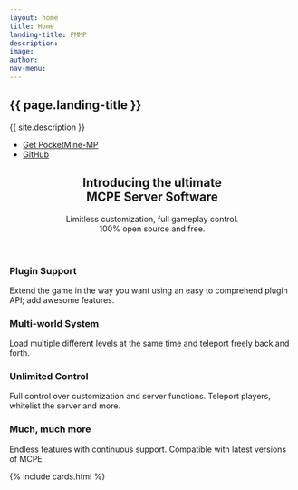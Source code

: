 ```yaml
---
layout: home
title: Home
landing-title: PMMP
description: 
image: 
author: 
nav-menu: 
---
```


<!-- Banner -->
<section id="banner">
    <h2>{{ page.landing-title }}</h2>
    <p>{{ site.description }}</p>
    <ul class="actions">
        <li><a href="http://pmmp.readthedocs.io/en/rtfd/installation.html" class="button special">Get PocketMine-MP</a></li>
        <li><a href="https://github.com/pmmp/PocketMine-MP" class="button">GitHub</a></li>
    </ul>
</section>

<!-- Main -->
<section id="main" class="container">

<section class="box special">
    <header class="major">
        <h2>Introducing the ultimate
        <br />
        MCPE Server Software</h2>
        <p>Limitless customization, full gameplay control.<br />
        100% open source and free.</p>
    </header>
</section>

<section class="box special features">
    <div class="features-row">
        <section>
            <span class="icon major fa-bolt accent2"></span>
            <h3>Plugin Support</h3>
            <p>Extend the game in the way you want using an easy to comprehend plugin API; add awesome features.</p>
        </section>
        <section>
            <span class="icon major fa-globe accent3"></span>
            <h3>Multi-world System</h3>
            <p>Load multiple different levels at the same time and teleport freely back and forth.</p>
        </section>
    </div>
    <div class="features-row">
        <section>
            <span class="icon major fa-wrench accent4"></span>
            <h3>Unlimited Control</h3>
            <p>Full control over customization and server functions. Teleport players, whitelist the server and more.</p>
        </section>
        <section>
            <span class="icon major fa-plus accent5"></span>
            <h3>Much, much more</h3>
            <p>Endless features with continuous support. Compatible with latest versions of MCPE</p>
        </section>
    </div>
</section>

{% include cards.html %}

</section>
